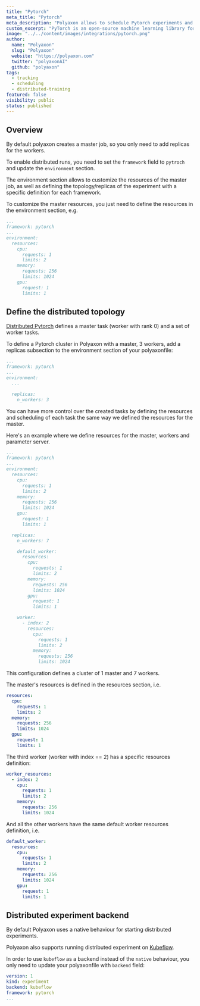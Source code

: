 ```yaml
---
title: "Pytorch"
meta_title: "Pytorch"
meta_description: "Polyaxon allows to schedule Pytorch experiments and Pytorch distributed experiments, and supports tracking metrics, outputs, and models natively."
custom_excerpt: "PyTorch is an open-source machine learning library for Python, based on Torch, used for applications such as natural language processing. It is primarily developed by Facebook's artificial-intelligence research group, and Uber's Pyro software for probabilistic programming is built on it."
image: "../../content/images/integrations/pytorch.png"
author:
  name: "Polyaxon"
  slug: "Polyaxon"
  website: "https://polyaxon.com"
  twitter: "polyaxonAI"
  github: "polyaxon"
tags: 
  - tracking
  - scheduling
  - distributed-training
featured: false
visibility: public
status: published
---
```


## Overview

By default polyaxon creates a master job, so you only need to add replicas for the workers.

To enable distributed runs, you need to set the `framework` field to `pytroch` and update the `environment` section.

The environment section allows to customize the resources of the master job, as well as defining the topology/replicas of the experiment with a specific definition for each framework.

To customize the master resources, you just need to define the resources in the environment section, e.g.

```yaml
...
framework: pytorch
...
environment:
  resources:
    cpu:
      requests: 1
      limits: 2
    memory:
      requests: 256
      limits: 1024
    gpu:
      request: 1
      limits: 1
```

## Define the distributed topology

[Distributed Pytorch](http://pytorch.org/tutorials/intermediate/dist_tuto.html) defines a master task (worker with rank 0) and a set of worker tasks.

To define a Pytorch cluster in Polyaxon with a master, 3 workers,
add a replicas subsection to the environment section of your polyaxonfile:


```yaml
...
framework: pytorch
...
environment:
  ...

  replicas:
    n_workers: 3
```

You can have more control over the created tasks by defining the resources and scheduling of each task
the same way we defined the resources for the master.

Here's an example where we define resources for the master, workers and parameter server.


```yaml
...
framework: pytorch
...
environment:
  resources:
    cpu:
      requests: 1
      limits: 2
    memory:
      requests: 256
      limits: 1024
    gpu:
      request: 1
      limits: 1

  replicas:
    n_workers: 7

    default_worker:
      resources:
        cpu:
          requests: 1
          limits: 2
        memory:
          requests: 256
          limits: 1024
        gpu:
          request: 1
          limits: 1

    worker:
      - index: 2
        resources:
          cpu:
            requests: 1
            limits: 2
          memory:
            requests: 256
            limits: 1024
```

This configuration defines a cluster of 1 master and 7 workers.

The master's resources is defined in the resources section, i.e.

```yaml
resources:
  cpu:
    requests: 1
    limits: 2
  memory:
    requests: 256
    limits: 1024
  gpu:
    request: 1
    limits: 1
```

The third worker (worker with index == 2) has a specific resources definition:

```yaml
worker_resources:
  - index: 2
    cpu:
      requests: 1
      limits: 2
    memory:
      requests: 256
      limits: 1024
```
And all the other workers have the same default worker resources definition, i.e.

```yaml
default_worker:
  resources:
    cpu:
      requests: 1
      limits: 2
    memory:
      requests: 256
      limits: 1024
    gpu:
      request: 1
      limits: 1
```

## Distributed experiment backend

By default Polyaxon uses a native behaviour for starting distributed experiments.
 
Polyaxon also supports running distributed experiment on [Kubeflow](/integrations/kubeflow/).

In order to use `kubeflow` as a backend instead of the `native` behaviour, you only need to update your polyaxonfile with `backend` field:

```yaml
version: 1
kind: experiment
backend: kubeflow
framework: pytorch
...
```
